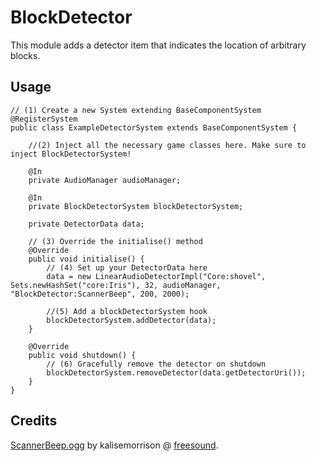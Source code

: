 BlockDetector
=============

This module adds a detector item that indicates the location of arbitrary blocks.

## Usage
  
    // (1) Create a new System extending BaseComponentSystem
    @RegisterSystem
    public class ExampleDetectorSystem extends BaseComponentSystem {
        
        //(2) Inject all the necessary game classes here. Make sure to inject BlockDetectorSystem!
        
        @In
        private AudioManager audioManager;
        
        @In
        private BlockDetectorSystem blockDetectorSystem;
    
        private DetectorData data;
    
        // (3) Override the initialise() method
        @Override
        public void initialise() {
            // (4) Set up your DetectorData here
            data = new LinearAudioDetectorImpl("Core:shovel", Sets.newHashSet("core:Iris"), 32, audioManager, "BlockDetector:ScannerBeep", 200, 2000);
            
            //(5) Add a blockDetectorSystem hook
            blockDetectorSystem.addDetector(data);
        }
    
        @Override
        public void shutdown() {
            // (6) Gracefully remove the detector on shutdown
            blockDetectorSystem.removeDetector(data.getDetectorUri());
        }
    }
    
## Credits

[ScannerBeep.ogg](assets/sounds/ScannerBeep.ogg) by kalisemorrison @ [freesound](https://www.freesound.org/people/kalisemorrison/sounds/202530/).